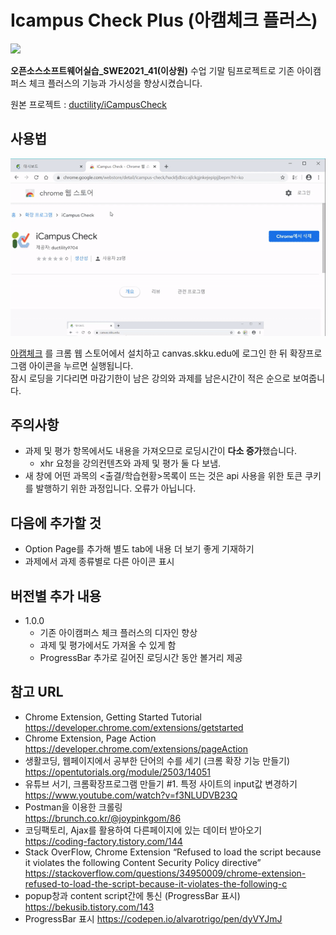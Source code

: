 # Icampus Check Plus (아캠체크 플러스)

<img src="https://user-images.githubusercontent.com/100834069/169684375-9c2bb4ec-157c-4709-b9ff-e5fae1bbe113.png">

**오픈소스소프트웨어실습_SWE2021_41(이상원)** 수업 기말 팀프로젝트로 기존 아이캠퍼스 체크 플러스의 기능과 가시성을 향상시켰습니다.

원본 프로젝트 : [ductility/iCampusCheck](https://github.com/ductility/iCampusCheck)

## 사용법
<img src="https://raw.githubusercontent.com/ductility/images/master/iCampusCheck(0.1.0).gif">

[아캠체크](https://chrome.google.com/webstore/detail/icampus-check/hackfjdbiccajlckgjnkejepipjjbepm?hl=ko) 를 크롬 웹 스토어에서 설치하고 canvas.skku.edu에 로그인 한 뒤 확장프로그램 아이콘을 누르면 실행됩니다.   
잠시 로딩을 기다리면 마감기한이 남은 강의와 과제를 남은시간이 적은 순으로 보여줍니다.

## 주의사항

* 과제 및 평가 항목에서도 내용을 가져오므로 로딩시간이 **다소 증가**했습니다.
  * xhr 요청을 강의컨텐츠와 과제 및 평가 둘 다 보냄.
* 새 창에 어떤 과목의 <출결/학습현황>목록이 뜨는 것은 api 사용을 위한 토큰 쿠키를 발행하기 위한 과정입니다. 오류가 아닙니다.

## 다음에 추가할 것
* Option Page를 추가해 별도 tab에 내용 더 보기 좋게 기재하기
* 과제에서 과제 종류별로 다른 아이콘 표시

## 버전별 추가 내용
* 1.0.0
  * 기존 아이캠퍼스 체크 플러스의 디자인 향상
  * 과제 및 평가에서도 가져올 수 있게 함
  * ProgressBar 추가로 길어진 로딩시간 동안 볼거리 제공


## 참고 URL
* Chrome Extension, Getting Started Tutorial   
https://developer.chrome.com/extensions/getstarted
* Chrome Extension, Page Action
https://developer.chrome.com/extensions/pageAction
* 생활코딩, 웹페이지에서 공부한 단어의 수를 세기 (크롬 확장 기능 만들기)   
https://opentutorials.org/module/2503/14051
* 유튜브 서기, 크롬확장프로그램 만들기 #1. 특정 사이트의 input값 변경하기   
https://www.youtube.com/watch?v=f3NLUDVB23Q
* Postman을 이용한 크롤링   
https://brunch.co.kr/@joypinkgom/86
* 코딩팩토리, Ajax를 활용하여 다른페이지에 있는 데이터 받아오기   
https://coding-factory.tistory.com/144
* Stack OverFlow, Chrome Extension “Refused to load the script because it violates the following Content Security Policy directive”   
https://stackoverflow.com/questions/34950009/chrome-extension-refused-to-load-the-script-because-it-violates-the-following-c
* popup창과 content script간에 통신 (ProgressBar 표시) https://bekusib.tistory.com/143
* ProgressBar 표시
  https://codepen.io/alvarotrigo/pen/dyVYJmJ